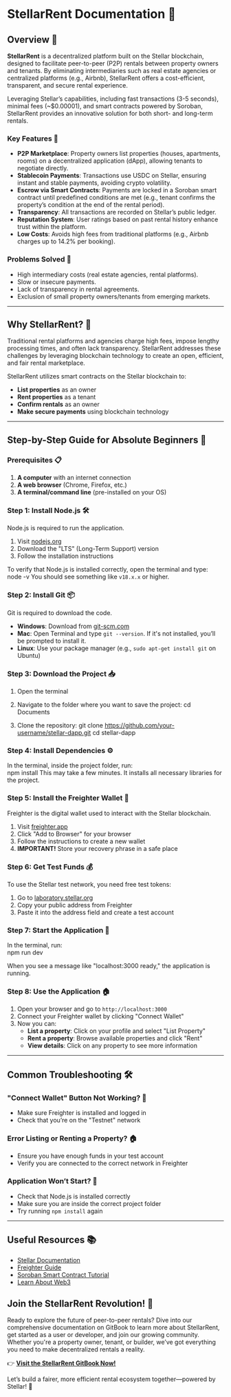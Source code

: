 # StellarRent Documentation 📖

## Overview 🌟

**StellarRent** is a decentralized platform built on the Stellar blockchain, designed to facilitate peer-to-peer (P2P) rentals between property owners and tenants. By eliminating intermediaries such as real estate agencies or centralized platforms (e.g., Airbnb), StellarRent offers a cost-efficient, transparent, and secure rental experience.

Leveraging Stellar’s capabilities, including fast transactions (3-5 seconds), minimal fees (~$0.00001), and smart contracts powered by Soroban, StellarRent provides an innovative solution for both short- and long-term rentals.

### Key Features 🔑
- **P2P Marketplace**: Property owners list properties (houses, apartments, rooms) on a decentralized application (dApp), allowing tenants to negotiate directly.  
- **Stablecoin Payments**: Transactions use USDC on Stellar, ensuring instant and stable payments, avoiding crypto volatility.  
- **Escrow via Smart Contracts**: Payments are locked in a Soroban smart contract until predefined conditions are met (e.g., tenant confirms the property’s condition at the end of the rental period).  
- **Transparency**: All transactions are recorded on Stellar’s public ledger.  
- **Reputation System**: User ratings based on past rental history enhance trust within the platform.  
- **Low Costs**: Avoids high fees from traditional platforms (e.g., Airbnb charges up to 14.2% per booking).

### Problems Solved 🚩
- High intermediary costs (real estate agencies, rental platforms).  
- Slow or insecure payments.  
- Lack of transparency in rental agreements.  
- Exclusion of small property owners/tenants from emerging markets.


---

## Why StellarRent? 🤔

Traditional rental platforms and agencies charge high fees, impose lengthy processing times, and often lack transparency. StellarRent addresses these challenges by leveraging blockchain technology to create an open, efficient, and fair rental marketplace.

StellarRent utilizes smart contracts on the Stellar blockchain to:  
- **List properties** as an owner  
- **Rent properties** as a tenant  
- **Confirm rentals** as an owner  
- **Make secure payments** using blockchain technology

---

## Step-by-Step Guide for Absolute Beginners 🏁

### Prerequisites 📋
1. **A computer** with an internet connection  
2. **A web browser** (Chrome, Firefox, etc.)  
3. **A terminal/command line** (pre-installed on your OS)

### Step 1: Install Node.js 🛠️
Node.js is required to run the application.  
1. Visit [nodejs.org](https://nodejs.org/)  
2. Download the "LTS" (Long-Term Support) version  
3. Follow the installation instructions  

To verify that Node.js is installed correctly, open the terminal and type:  
node -v
You should see something like `v18.x.x` or higher.

### Step 2: Install Git 📦
Git is required to download the code.  
- **Windows**: Download from [git-scm.com](https://git-scm.com/download/win)  
- **Mac**: Open Terminal and type `git --version`. If it's not installed, you’ll be prompted to install it.  
- **Linux**: Use your package manager (e.g., `sudo apt-get install git` on Ubuntu)

### Step 3: Download the Project 📥
1. Open the terminal  
2. Navigate to the folder where you want to save the project:
cd Documents

3. Clone the repository:
git clone https://github.com/your-username/stellar-dapp.git
cd stellar-dapp

### Step 4: Install Dependencies ⚙️
In the terminal, inside the project folder, run:  
npm install
This may take a few minutes. It installs all necessary libraries for the project.

### Step 5: Install the Freighter Wallet 💼
Freighter is the digital wallet used to interact with the Stellar blockchain.  
1. Visit [freighter.app](https://www.freighter.app/)  
2. Click "Add to Browser" for your browser  
3. Follow the instructions to create a new wallet  
4. **IMPORTANT!** Store your recovery phrase in a safe place

### Step 6: Get Test Funds 💰
To use the Stellar test network, you need free test tokens:  
1. Go to [laboratory.stellar.org](https://laboratory.stellar.org/#account-creator?network=test)  
2. Copy your public address from Freighter  
3. Paste it into the address field and create a test account

### Step 7: Start the Application 🚀
In the terminal, run:  
npm run dev

When you see a message like "localhost:3000 ready," the application is running.

### Step 8: Use the Application 🏠
1. Open your browser and go to `http://localhost:3000`  
2. Connect your Freighter wallet by clicking "Connect Wallet"  
3. Now you can:  
   - **List a property**: Click on your profile and select "List Property"  
   - **Rent a property**: Browse available properties and click "Rent"  
   - **View details**: Click on any property to see more information

---

## Common Troubleshooting 🛠️

### "Connect Wallet" Button Not Working? 🔌
- Make sure Freighter is installed and logged in  
- Check that you’re on the "Testnet" network

### Error Listing or Renting a Property? 🏠
- Ensure you have enough funds in your test account  
- Verify you are connected to the correct network in Freighter

### Application Won’t Start? 🚫
- Check that Node.js is installed correctly  
- Make sure you are inside the correct project folder  
- Try running `npm install` again

---

## Useful Resources 📚
- [Stellar Documentation](https://developers.stellar.org/docs/)  
- [Freighter Guide](https://www.freighter.app/docs/guide/)  
- [Soroban Smart Contract Tutorial](https://soroban.stellar.org/docs/getting-started/hello-world)  
- [Learn About Web3](https://web3.career/learn-web3)

## Join the StellarRent Revolution! 🚀

Ready to explore the future of peer-to-peer rentals? Dive into our comprehensive documentation on GitBook to learn more about StellarRent, get started as a user or developer, and join our growing community. Whether you're a property owner, tenant, or builder, we’ve got everything you need to make decentralized rentals a reality.

👉 **[Visit the StellarRent GitBook Now!](https://renzos-organization-1.gitbook.io/stellar-rent)**

Let’s build a fairer, more efficient rental ecosystem together—powered by Stellar! 🌟
